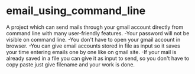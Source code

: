 # email_using_command_line
A project which can send mails through your gmail account directly from command line with many user-friendly features.
-Your password will not be visible on command line.
-You don't have to open your gmail account in browser.
-You can give email accounts stored in file as input so it saves your time entering emails one by one like on gmail site.
-If your mail is already saved in a file you can give it as input to send, so you don't have to copy paste just give filename and your work is done.
